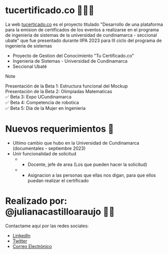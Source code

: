 # tucertificado.co 👩🏼‍🎓
La web [tucerticado.co](tucertificado.co) es el proyecto titulado "Desarrollo de una plataforma para la emision de certificados de los eventos a realizarse en el programa de ingenieria de sistemas de la universidad de cundinamarca - seccional ubate" que fue presentado durante IIPA 2023 para III ciclo del programa de ingenieria de sistemas
* Proyecto de Gestion del Conocimiento "Tu Certificado.co"
* Ingenieria de Sistemas - Universidad de Cundinamarca
* Seccional Ubaté
> [!NOTE]
> Presentación de la Beta 1: Estructura funcional del Mockup <br>
> Presentación de la Beta 2: Olimpiadas Matematicas <br>
> ✅ Beta 3: Expo UCundinamarca <br>
> ✅ Beta 4: Competencia de robotica <br>
> ✅ Beta 5: Dia de la Mujer en Ingenieria
# Nuevos requerimientos 💪
* Ultimo cambio que hubo en la Universidad de Cundinamarca  (documentales - septiembre 2023)
* Unir funcionalidad de solicitud
  * * Docente, jefe de area (Los que pueden hacer la solicitud)
  * * Asignacion a las personas que ellas nos digan, para que ellos puedan realizar el certificado 
# Realizado por: @julianacastilloaraujo 👩‍💻
Contactame aquí por las redes sociales: <br>
* [LinkedIn](https://www.linkedin.com/in/julianacastilloaraujo/)
* [Twitter](https://twitter.com/jlianacastillo)
* [Correo Electrónico](jcastilloa@ucundinamarca.edu.co)
